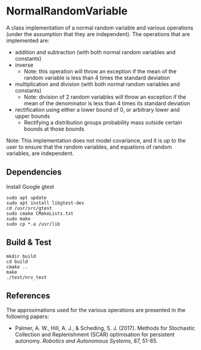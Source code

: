 # NormalRandomVariable
A class implementation of a normal random variable and various operations (under the assumption that they are independent). The operations that are implemented are:

- addition and subtraction (with both normal random variables and constants)
- inverse
    - Note: this operation will throw an exception if the mean of the random variable is less than 4 times the standard deviation
- multiplication and division (with both normal random variables and constants)
    - Note: division of 2 random variables will throw an exception if the mean of the denominator is less than 4 times its standard deviation
- rectification using either a lower bound of 0, or arbitrary lower and upper bounds
    - Rectifying a distribution groups probability mass outside certain bounds at those bounds

Note: This implementation does not model covariance, and it is up to the user to ensure that the random variables, and equations of random variables, are independent. 

## Dependencies

Install Google gtest

    sudo apt update
    sudo apt install libgtest-dev
    cd /usr/src/gtest
    sudo cmake CMakeLists.txt
    sudo make
    sudo cp *.a /usr/lib


## Build & Test

    mkdir build
    cd build
    cmake ..
    make
    ./test/nrv_test

## References

The approximations used for the various operations are presented in the following papers:

- Palmer, A. W., Hill, A. J., & Scheding, S. J. (2017). Methods for Stochastic Collection and Replenishment (SCAR) optimisation for persistent autonomy. _Robotics and Autonomous Systems_, 87, 51-65.

